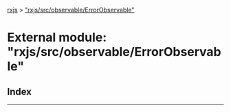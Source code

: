 [rxjs](../README.md) > ["rxjs/src/observable/ErrorObservable"](../modules/_rxjs_src_observable_errorobservable_.md)

# External module: "rxjs/src/observable/ErrorObservable"

## Index

---

